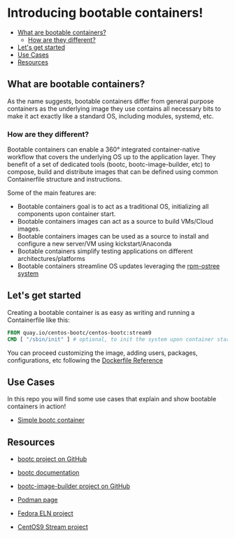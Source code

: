 # Introducing bootable containers!

- [What are bootable containers?](#what-are-bootable-containers-)
  * [How are they different?](#how-are-they-different-)
- [Let's get started](#let-s-get-started)
- [Use Cases](#use-cases)
- [Resources](#resources)

## What are bootable containers?

As the name suggests, bootable containers differ from general purpose containers as the underlying image they use contains all necessary bits to make it act exactly like a standard OS, including modules, systemd, etc.

### How are they different?

Bootable containers can enable a 360° integrated container-native workflow that covers the underlying OS up to the application layer.
They benefit of a set of dedicated tools (bootc, bootc-image-builder, etc) to compose, build and distribute images that can be defined using common Containerfile structure and instructions.

Some of the main features are:

- Bootable containers goal is to act as a traditional OS, initializing all components upon container start.
- Bootable containers images can act as a source to build VMs/Cloud images.
- Bootable containers images can be used as a source to install and configure a new server/VM using kickstart/Anaconda
- Bootable containers simplify testing applications on different architectures/platforms
- Bootable containers streamline OS updates leveraging the [rpm-ostree system](https://coreos.github.io/rpm-ostree/)

## Let's get started

Creating a bootable container is as easy as writing and running a Containerfile like this:

```dockerfile
FROM quay.io/centos-bootc/centos-bootc:stream9
CMD [ "/sbin/init" ] # optional, to init the system upon container start-up.
```

You can proceed customizing the image, adding users, packages, configurations, etc following the [Dockerfile Reference](https://docs.docker.com/reference/dockerfile/)


## Use Cases

In this repo you will find some use cases that explain and show bootable containers in action!

- [Simple bootc container](./use-cases/simple-bootc-container/)


## Resources

- [bootc project on GitHub](https://github.com/containers/bootc)
- [bootc documentation](https://containers.github.io/bootc/)
- [bootc-image-builder project on GitHub](https://github.com/osbuild/bootc-image-builder)

- [Podman page](https://podman.io/)
- [Fedora ELN project](https://docs.fedoraproject.org/en-US/eln/)
- [CentOS9 Stream project](https://centos.org/stream9/)